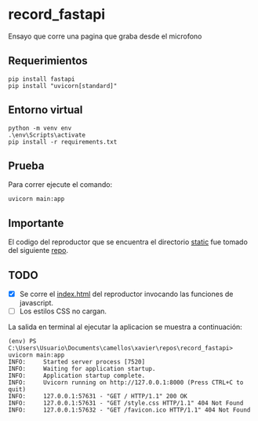 # record_fastapi
Ensayo que corre una pagina que graba desde el microfono

## Requerimientos

```
pip install fastapi
pip install "uvicorn[standard]"
```

## Entorno virtual


```
python -m venv env
.\env\Scripts\activate 
pip install -r requirements.txt
```

## Prueba

Para correr ejecute el comando:

```
uvicorn main:app
```

## Importante

El codigo del reproductor que se encuentra el directorio [static](static/) fue tomado del siguiente [repo](https://github.com/addpipe/simple-web-audio-recorder-demo?tab=readme-ov-file).

## TODO

- [x] Se corre el [index.html](static/index.html) del reproductor invocando las funciones de javascript.
- [ ] Los estilos CSS no cargan.

La salida en terminal al ejecutar la aplicacion se muestra a continuación:

```
(env) PS C:\Users\Usuario\Documents\camellos\xavier\repos\record_fastapi> uvicorn main:app
INFO:     Started server process [7520]
INFO:     Waiting for application startup.
INFO:     Application startup complete.
INFO:     Uvicorn running on http://127.0.0.1:8000 (Press CTRL+C to quit)
INFO:     127.0.0.1:57631 - "GET / HTTP/1.1" 200 OK
INFO:     127.0.0.1:57631 - "GET /style.css HTTP/1.1" 404 Not Found
INFO:     127.0.0.1:57632 - "GET /favicon.ico HTTP/1.1" 404 Not Found
```


